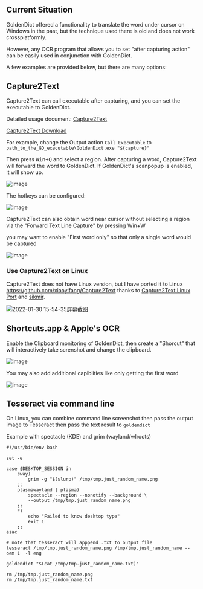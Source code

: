 ## Current Situation

GoldenDict offered a functionality to translate the word under cursor on Windows in the past, but the technique used there is old and does not work crossplatformly.

However, any OCR program that allows you to set "after capturing action" can be easily used in conjunction with GoldenDict.

A few examples are provided below, but there are many options:

## Capture2Text

Capture2Text can call executable after capturing, and you can set the executable to GoldenDict.

Detailed usage document: [Capture2Text](https://capture2text.sourceforge.net/)

[Capture2Text Download](https://github.com/xiaoyifang/Capture2Text/releases/tag/prerelease-20220806)

For example, change the Output action `Call Executable` to `path_to_the_GD_executable\GoldenDict.exe "${capture}"`

Then press <kbd>Win+Q</kbd> and select a region. After capturing a word, Capture2Text will forward the word to GoldenDict. If GoldenDict's scanpopup is enabled, it will show up.

![image](https://user-images.githubusercontent.com/105986/151507994-97ab732d-686a-47b1-b950-3b2db076ef4c.png)

The hotkeys can be configured:

![image](https://user-images.githubusercontent.com/105986/151481239-16cbb733-746c-425d-bc6c-2bb5e5a158c5.png)

Capture2Text can also obtain word near cursor without selecting a region via the "Forward Text Line Capture" by pressing <kdb> Win+W </kbd>

you may want to enable "First word only" so that only a single word would be captured

![image](https://user-images.githubusercontent.com/105986/151481312-4e9bc457-6667-4e80-95bd-6f2ad58c37e1.png)

### Use Capture2Text on Linux

Capture2Text does not have Linux version, but I have ported it to Linux <https://github.com/xiaoyifang/Capture2Text> thanks to [Capture2Text Linux Port](https://github.com/GSam/Capture2Text ) and
[sikmir](https://github.com/goldendict/goldendict/issues/1445#issuecomment-1022972220).

![2022-01-30 15-54-35屏幕截图](https://user-images.githubusercontent.com/105986/151691526-f28cc053-f6e0-4099-b677-f7a4657aa9fc.png)

## Shortcuts.app & Apple's OCR

Enable the Clipboard monitoring of GoldenDict, then create a "Shorcut" that will interactively take screnshot and change the clipboard.

![image](https://github.com/xiaoyifang/goldendict-ng/assets/20123683/3933141b-9f06-4829-8135-c69514111971)

You may also add additional capiblities like only getting the first word

![image](https://github.com/xiaoyifang/goldendict-ng/assets/20123683/d8eab075-1c4b-4e82-9515-eafd9df75489)

## Tesseract via command line

On Linux, you can combine command line screenshot then pass the output image to Tesseract then pass the text result to `goldendict`

Example with spectacle (KDE) and grim (wayland/wlroots)

```
#!/usr/bin/env bash

set -e

case $DESKTOP_SESSION in
    sway)
        grim -g "$(slurp)" /tmp/tmp.just_random_name.png
    ;;
    plasmawayland | plasma)
        spectacle --region --nonotify --background \
        --output /tmp/tmp.just_random_name.png
    ;;
    *)
        echo "Failed to know desktop type"
        exit 1
    ;;
esac

# note that tesseract will apppend .txt to output file
tesseract /tmp/tmp.just_random_name.png /tmp/tmp.just_random_name --oem 1  -l eng

goldendict "$(cat /tmp/tmp.just_random_name.txt)"

rm /tmp/tmp.just_random_name.png
rm /tmp/tmp.just_random_name.txt
```
